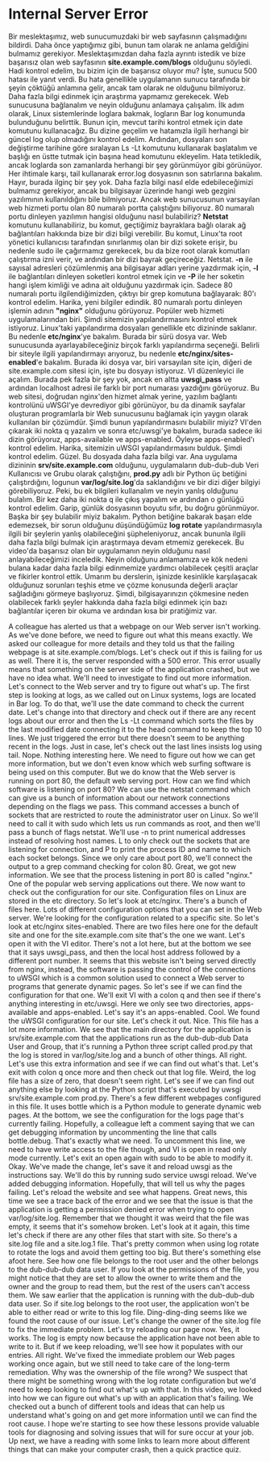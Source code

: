 # Internal Server Error

Bir meslektaşımız, web sunucumuzdaki bir web sayfasının çalışmadığını bildirdi. Daha önce yaptığımız gibi, bunun tam olarak ne anlama geldiğini bulmamız gerekiyor. Meslektaşımızdan daha fazla ayrıntı istedik ve bize başarısız olan web sayfasının **site.example.com/blogs** olduğunu söyledi. Hadi kontrol edelim, bu bizim için de başarısız oluyor mu? İşte, sunucu 500 hatası ile yanıt verdi. Bu hata genellikle uygulamanın sunucu tarafında bir şeyin çöktüğü anlamına gelir, ancak tam olarak ne olduğunu bilmiyoruz. Daha fazla bilgi edinmek için araştırma yapmamız gerekecek. Web sunucusuna bağlanalım ve neyin olduğunu anlamaya çalışalım. İlk adım olarak, Linux sistemlerinde loglara bakmak, logların Bar log konumunda bulunduğunu belirttik. Bunun için, mevcut tarihi kontrol etmek için date komutunu kullanacağız. Bu dizine geçelim ve hatamızla ilgili herhangi bir güncel log olup olmadığını kontrol edelim. Ardından, dosyaları son değiştirme tarihine göre sıralayan Ls -Lt komutunu kullanarak başlatalım ve başlığı en üstte tutmak için başına head komutunu ekleyelim. Hata tetikledik, ancak loglarda son zamanlarda herhangi bir şey görünmüyor gibi görünüyor. Her ihtimale karşı, tail kullanarak error.log dosyasının son satırlarına bakalım. Hayır, burada ilginç bir şey yok. Daha fazla bilgi nasıl elde edebileceğimizi bulmamız gerekiyor, ancak bu bilgisayar üzerinde hangi web gezgini yazılımının kullanıldığını bile bilmiyoruz. Ancak web sunucusunun varsayılan web hizmeti portu olan 80 numaralı portta çalıştığını biliyoruz. 80 numaralı portu dinleyen yazılımın hangisi olduğunu nasıl bulabiliriz? **Netstat** komutunu kullanabiliriz, bu komut, geçtiğimiz bayraklara bağlı olarak ağ bağlantıları hakkında bize bir dizi bilgi verebilir. Bu komut, Linux'ta root yönetici kullanıcısı tarafından sınırlanmış olan bir dizi sokete erişir, bu nedenle sudo ile çağırmamız gerekecek, bu da bize root olarak komutları çalıştırma izni verir, ve ardından bir dizi bayrak geçireceğiz. Netstat. **-n** ile sayısal adresleri çözümlenmiş ana bilgisayar adları yerine yazdırmak için, **-l** ile bağlantıları dinleyen soketleri kontrol etmek için ve **-P** ile her soketin hangi işlem kimliği ve adına ait olduğunu yazdırmak için. Sadece 80 numaralı portu ilgilendiğimizden, çıktıyı bir grep komutuna bağlayarak: 80'ı kontrol edelim. Harika, yeni bilgiler edindik. 80 numaralı portu dinleyen işlemin adının **"nginx"** olduğunu görüyoruz. Popüler web hizmeti uygulamalarından biri. Şimdi sitemizin yapılandırmasını kontrol etmek istiyoruz. Linux'taki yapılandırma dosyaları genellikle etc dizininde saklanır. Bu nedenle **etc/nginx**'ye bakalım. Burada bir sürü dosya var. Web sunucusunda ayarlayabileceğiniz birçok farklı yapılandırma seçeneği. Belirli bir siteyle ilgili yapılandırmayı arıyoruz, bu nedenle **etc/nginx/sites-enabled**'e bakalım. Burada iki dosya var, biri varsayılan site için, diğeri de site.example.com sitesi için, işte bu dosyayı istiyoruz. VI düzenleyici ile açalım. Burada pek fazla bir şey yok, ancak en altta **uwsgi_pass** ve ardından localhost adresi ile farklı bir port numarası yazdığını görüyoruz. Bu web sitesi, doğrudan nginx'den hizmet almak yerine, yazılım bağlantı kontrolünü uWSGI'ye devrediyor gibi görünüyor, bu da dinamik sayfalar oluşturan programlarla bir Web sunucusunu bağlamak için yaygın olarak kullanılan bir çözümdür. Şimdi bunun yapılandırmasını bulabilir miyiz? VI'den çıkarak iki nokta q yazalım ve sonra etc/uwsgi'ye bakalım, burada sadece iki dizin görüyoruz, apps-available ve apps-enabled. Öyleyse apps-enabled'ı kontrol edelim. Harika, sitemizin uWSGI yapılandırmasını bulduk. Şimdi kontrol edelim. Güzel. Bu dosyada daha fazla bilgi var. Ana uygulama dizininin **srv/site.example.com** olduğunu, uygulamaların dub-dub-dub Veri Kullanıcısı ve Grubu olarak çalıştığını, **prod.py** adlı bir Python üç betiğini çalıştırdığını, logunun **var/log/site.log**'da saklandığını ve bir dizi diğer bilgiyi görebiliyoruz. Peki, bu ek bilgileri kullanalım ve neyin yanlış olduğunu bulalım. Bir kez daha iki nokta q ile çıkış yapalım ve ardından o günlüğü kontrol edelim. Garip, günlük dosyasının boyutu sıfır, bu doğru görünmüyor. Başka bir şey bulabilir miyiz bakalım. Python betiğine bakarak başarı elde edemezsek, bir sorun olduğunu düşündüğümüz **log rotate** yapılandırmasıyla ilgili bir şeylerin yanlış olabileceğini şüpheleniyoruz, ancak bununla ilgili daha fazla bilgi bulmak için araştırmaya devam etmemiz gerekecek. Bu video'da başarısız olan bir uygulamanın neyin olduğunu nasıl anlayabileceğimizi inceledik. Neyin olduğunu anlamamıza ve kök nedeni bulana kadar daha fazla bilgi edinmemize yardımcı olabilecek çeşitli araçlar ve fikirler kontrol ettik. Umarım bu derslerin, işinizde kesinlikle karşılaşacak olduğunuz sorunları teşhis etme ve çözme konusunda değerli araçlar sağladığını görmeye başlıyoruz. Şimdi, bilgisayarınızın çökmesine neden olabilecek farklı şeyler hakkında daha fazla bilgi edinmek için bazı bağlantılar içeren bir okuma ve ardından kısa bir pratiğimiz var.

A colleague has alerted us that a webpage on our Web server isn't working. As we've done before, we need to figure out what this means exactly. We asked our colleague for more details and they told us that the failing webpage is at site.example.com/blogs. Let's check out if this is failing for us as well. There it is, the server responded with a 500 error. This error usually means that something on the server side of the application crashed, but we have no idea what. We'll need to investigate to find out more information. Let's connect to the Web server and try to figure out what's up. The first step is looking at logs, as we called out on Linux systems, logs are located in Bar log. To do that, we'll use the date command to check the current date. Let's change into that directory and check out if there are any recent logs about our error and then the Ls -Lt command which sorts the files by the last modified date connecting it to the head command to keep the top 10 lines. We just triggered the error but there doesn't seem to be anything recent in the logs. Just in case, let's check out the last lines insists log using tail. Nope. Nothing interesting here. We need to figure out how we can get more information, but we don't even know which web surfing software is being used on this computer. But we do know that the Web server is running on port 80, the default web serving port. How can we find which software is listening on port 80? We can use the netstat command which can give us a bunch of information about our network connections depending on the flags we pass. This command accesses a bunch of sockets that are restricted to route the administrator user on Linux. So we'll need to call it with sudo which lets us run commands as root, and then we'll pass a bunch of flags netstat. We'll use -n to print numerical addresses instead of resolving host names. L to only check out the sockets that are listening for connection, and P to print the process ID and name to which each socket belongs. Since we only care about port 80, we'll connect the output to a grep command checking for colon 80. Great, we got new information. We see that the process listening in port 80 is called "nginx." One of the popular web serving applications out there. We now want to check out the configuration for our site. Configuration files on Linux are stored in the etc directory. So let's look at etc/nginx. There's a bunch of files here. Lots of different configuration options that you can set in the Web server. We're looking for the configuration related to a specific site. So let's look at etc/nginx sites-enabled. There are two files here one for the default site and one for the site.example.com site that's the one we want. Let's open it with the VI editor. There's not a lot here, but at the bottom we see that it says uwsgi_pass, and then the local host address followed by a different port number. It seems that this website isn't being served directly from nginx, instead, the software is passing the control of the connections to uWSGI which is a common solution used to connect a Web server to programs that generate dynamic pages. So let's see if we can find the configuration for that one. We'll exit VI with a colon q and then see if there's anything interesting in etc/uwsgi. Here we only see two directories, apps-available and apps-enabled. Let's say it's an apps-enabled. Cool. We found the uWSGI configuration for our site. Let's check it out. Nice. This file has a lot more information. We see that the main directory for the application is srv/site.example.com that the applications run as the dub-dub-dub Data User and Group, that it's running a Python three script called prod.py that the log is stored in var/log/site.log and a bunch of other things. All right. Let's use this extra information and see if we can find out what's that. Let's exit with colon q once more and then check out that log file. Weird, the log file has a size of zero, that doesn't seem right. Let's see if we can find out anything else by looking at the Python script that's executed by uwsgi srv/site.example.com prod.py. There's a few different webpages configured in this file. It uses bottle which is a Python module to generate dynamic web pages. At the bottom, we see the configuration for the logs page that's currently failing. Hopefully, a colleague left a comment saying that we can get debugging information by uncommenting the line that calls bottle.debug. That's exactly what we need. To uncomment this line, we need to have write access to the file though, and VI is open in read only mode currently. Let's exit an open again with sudo to be able to modify it. Okay. We've made the change, let's save it and reload uwsgi as the instructions say. We'll do this by running sudo service uwsgi reload. We've added debugging information. Hopefully, that will tell us why the pages failing. Let's reload the website and see what happens. Great news, this time we see a trace back of the error and we see that the issue is that the application is getting a permission denied error when trying to open var/log/site.log. Remember that we thought it was weird that the file was empty, it seems that it's somehow broken. Let's look at it again, this time let's check if there are any other files that start with site. So there's a site.log file and a site.log.1 file. That's pretty common when using log rotate to rotate the logs and avoid them getting too big. But there's something else afoot here. See how one file belongs to the root user and the other belongs to the dub-dub-dub data user. If you look at the permissions of the file, you might notice that they are set to allow the owner to write them and the owner and the group to read them, but the rest of the users can't access them. We saw earlier that the application is running with the dub-dub-dub data user. So if site.log belongs to the root user, the application won't be able to either read or write to this log file. Ding-ding-ding seems like we found the root cause of our issue. Let's change the owner of the site.log file to fix the immediate problem. Let's try reloading our page now. Yes, it works. The log is empty now because the application have not been able to write to it. But if we keep reloading, we'll see how it populates with our entries. All right. We've fixed the immediate problem our Web pages working once again, but we still need to take care of the long-term remediation. Why was the ownership of the file wrong? We suspect that there might be something wrong with the log rotate configuration but we'd need to keep looking to find out what's up with that. In this video, we looked into how we can figure out what's up with an application that's failing. We checked out a bunch of different tools and ideas that can help us understand what's going on and get more information until we can find the root cause. I hope we're starting to see how these lessons provide valuable tools for diagnosing and solving issues that will for sure occur at your job. Up next, we have a reading with some links to learn more about different things that can make your computer crash, then a quick practice quiz.